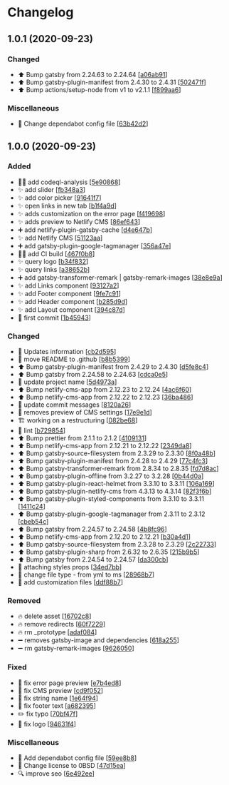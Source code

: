 # Changelog

<a name="1.0.1"></a>
## 1.0.1 (2020-09-23)

### Changed

- ⬆️ Bump gatsby from 2.24.63 to 2.24.64 [[a06ab91](https://github.com/marscollective/link-free/commit/a06ab91d2730e0a4aca1196aeda0b01532bc5233)]
- ⬆️ Bump gatsby-plugin-manifest from 2.4.30 to 2.4.31 [[502471f](https://github.com/marscollective/link-free/commit/502471ff77f35d4dde0be650165ddb4567681ffe)]
- ⬆️ Bump actions/setup-node from v1 to v2.1.1 [[f899aa6](https://github.com/marscollective/link-free/commit/f899aa6fddea72be6b66b77a997ef7c1b8fc3054)]

### Miscellaneous

-  👷 Change dependabot config file [[63b42d2](https://github.com/marscollective/link-free/commit/63b42d2a9eb30f6010f710945ff5d07dbcbfd3c9)]


<a name="1.0.0"></a>

## 1.0.0 (2020-09-23)

### Added

- 👷‍♂️ add codeql-analysis [[5e90868](https://github.com/marscollective/link-free/commit/5e908689cb3cd54168cc3b4bdc9e7adf660402d3)]
- ✨ add slider [[fb348a3](https://github.com/marscollective/link-free/commit/fb348a3ba544d02bf893a046c365a608697b8f3f)]
- ✨ add color picker [[91641f7](https://github.com/marscollective/link-free/commit/91641f7806bac7b207ea57a1d20f472e24a5f94a)]
- ✨ open links in new tab [[b1f4a9d](https://github.com/marscollective/link-free/commit/b1f4a9d86e80ef4091c612b2056b417c37850301)]
- ✨ adds customization on the error page [[f419698](https://github.com/marscollective/link-free/commit/f41969835b37de635997451425a833bdbb246c39)]
- ✨ adds preview to Netlify CMS [[86ef643](https://github.com/marscollective/link-free/commit/86ef643666bd17585b8ebc5e728eb7c31ebfa6cd)]
- ➕ add netlify-plugin-gatsby-cache [[d4e647b](https://github.com/marscollective/link-free/commit/d4e647b9f410e0fd93a62d461f6a39dc6521e370)]
- ✨ add Netlify CMS [[51123aa](https://github.com/marscollective/link-free/commit/51123aaa2f6d4dfdb30eeb84d78084e8ac1de43f)]
- ➕ add gatsby-plugin-google-tagmanager [[356a47e](https://github.com/marscollective/link-free/commit/356a47e8bcf577168a8b753cdc55828dd98063a7)]
- 👷‍♂️ add CI build [[467f0b8](https://github.com/marscollective/link-free/commit/467f0b8cdf6085ef192e3cd6e2ded54796b945a4)]
- ✨ query logo [[b34f832](https://github.com/marscollective/link-free/commit/b34f8320144fa6fa96325277a1f7a533481d68f0)]
- ✨ query links [[a38652b](https://github.com/marscollective/link-free/commit/a38652b0e90700365a5d89ef8ee2e0d88e042231)]
- ➕ add gatsby-transformer-remark | gatsby-remark-images [[38e8e9a](https://github.com/marscollective/link-free/commit/38e8e9af376de9c1901c32ebd0bbfc1a017ae2e8)]
- ✨ add Links component [[93127a2](https://github.com/marscollective/link-free/commit/93127a23d964a3cafcf053ca2e07f9dd15f2d122)]
- ✨ add Footer component [[9fe7c91](https://github.com/marscollective/link-free/commit/9fe7c916a14de1c398b0104f23c329c3c5d77e71)]
- ✨ add Header component [[b285d9d](https://github.com/marscollective/link-free/commit/b285d9dc074e60c3e044cedfdd4cf5b2288b661a)]
- ✨ add Layout component [[394c87d](https://github.com/marscollective/link-free/commit/394c87d970783eba0092d1d9d4cf6a9b2d0aa21e)]
- 🎉 first commit [[1b45943](https://github.com/marscollective/link-free/commit/1b45943e0fc16f9c58b3fb4e0ab96ade4115003a)]

### Changed

- 💬 Updates information [[cb2d595](https://github.com/marscollective/link-free/commit/cb2d595e56b92dbc8b9349d63533cab8b6da7dbc)]
- 🚚 move README to .github [[b8b5399](https://github.com/marscollective/link-free/commit/b8b539921a565c996b24eba5a4241a813a4860e9)]
- ⬆️ Bump gatsby-plugin-manifest from 2.4.29 to 2.4.30 [[d5fe8c4](https://github.com/marscollective/link-free/commit/d5fe8c4dce4d78b391b5712ba5d5f22c9d382b7a)]
- ⬆️ Bump gatsby from 2.24.58 to 2.24.63 [[cdca0e5](https://github.com/marscollective/link-free/commit/cdca0e5be0ff16c33fbb7d6183dd338c543c9184)]
- 🔧 update project name [[5d4973a](https://github.com/marscollective/link-free/commit/5d4973ac8a1e3443033d2794c5f56c07cb3231ee)]
- ⬆️ Bump netlify-cms-app from 2.12.23 to 2.12.24 [[4ac6f60](https://github.com/marscollective/link-free/commit/4ac6f606b5e05d7842ab1f63a5f8821f92efb2a4)]
- ⬆️ Bump netlify-cms-app from 2.12.22 to 2.12.23 [[36ba486](https://github.com/marscollective/link-free/commit/36ba4868850e4c5dfabefd042c9f9a944991937c)]
- 🔧 update commit messages [[8120a26](https://github.com/marscollective/link-free/commit/8120a266635b7a9eb6b4d4917ae1b4d69d1a1196)]
- 🔧 removes preview of CMS settings [[17e9e1d](https://github.com/marscollective/link-free/commit/17e9e1d1ed6589a44be49e0eaf34df9b16fa0cf6)]
- 🏗️ working on a restructuring [[082be68](https://github.com/marscollective/link-free/commit/082be6854d05038ef12206c92dc975854e94da70)]
- 🎨 lint [[b729854](https://github.com/marscollective/link-free/commit/b729854220ff871f72ac82e33c1e47bd06ded332)]
- ⬆️ Bump prettier from 2.1.1 to 2.1.2 [[4109131](https://github.com/marscollective/link-free/commit/4109131d6fd9d408c6ef917a260dc09673be8d24)]
- ⬆️ Bump netlify-cms-app from 2.12.21 to 2.12.22 [[2349da8](https://github.com/marscollective/link-free/commit/2349da8dd94040a51dfaf6f2da9af202c006e513)]
- ⬆️ Bump gatsby-source-filesystem from 2.3.29 to 2.3.30 [[8f0a48b](https://github.com/marscollective/link-free/commit/8f0a48bf72988c1137b75a317ff0b37ba4e9ca50)]
- ⬆️ Bump gatsby-plugin-manifest from 2.4.28 to 2.4.29 [[77c4fc3](https://github.com/marscollective/link-free/commit/77c4fc35382e5aa07c3a1469ddc5e6377e63a03f)]
- ⬆️ Bump gatsby-transformer-remark from 2.8.34 to 2.8.35 [[fd7d8ac](https://github.com/marscollective/link-free/commit/fd7d8acaee590f41dc2eeb45eb0c7c1f6235ad95)]
- ⬆️ Bump gatsby-plugin-offline from 3.2.27 to 3.2.28 [[0b44d0a](https://github.com/marscollective/link-free/commit/0b44d0ab81496cd4d009b3356b4993c749724d60)]
- ⬆️ Bump gatsby-plugin-react-helmet from 3.3.10 to 3.3.11 [[106a169](https://github.com/marscollective/link-free/commit/106a16975377209ef5549506351d913c98f76c41)]
- ⬆️ Bump gatsby-plugin-netlify-cms from 4.3.13 to 4.3.14 [[82f3f6b](https://github.com/marscollective/link-free/commit/82f3f6befecd0e4b490de9765395a1a2e7da71db)]
- ⬆️ Bump gatsby-plugin-styled-components from 3.3.10 to 3.3.11 [[1411c24](https://github.com/marscollective/link-free/commit/1411c24f93cdaafd4680fe766e0113e91620175e)]
- ⬆️ Bump gatsby-plugin-google-tagmanager from 2.3.11 to 2.3.12 [[cbeb54c](https://github.com/marscollective/link-free/commit/cbeb54c5428777eaff055bd6209a39ac793f998b)]
- ⬆️ Bump gatsby from 2.24.57 to 2.24.58 [[4b8fc96](https://github.com/marscollective/link-free/commit/4b8fc96d5d1d79b0722f68506978dded962f1e26)]
- ⬆️ Bump netlify-cms-app from 2.12.20 to 2.12.21 [[b30a4d1](https://github.com/marscollective/link-free/commit/b30a4d144f72e58803162a5f13087158af5f0fd1)]
- ⬆️ Bump gatsby-source-filesystem from 2.3.28 to 2.3.29 [[2c22733](https://github.com/marscollective/link-free/commit/2c227335709f491d3839bd881ae7510ed3c5089c)]
- ⬆️ Bump gatsby-plugin-sharp from 2.6.32 to 2.6.35 [[215b9b5](https://github.com/marscollective/link-free/commit/215b9b5f763dfb99876c81f41c25b08619068431)]
- ⬆️ Bump gatsby from 2.24.54 to 2.24.57 [[da300cb](https://github.com/marscollective/link-free/commit/da300cb610ead2a3673034ba143a85e8e135e988)]
- 💄 attaching styles props [[34ed7bb](https://github.com/marscollective/link-free/commit/34ed7bb057fe87c063f70d55339e6692cf16bf48)]
- 🚚 change file type - from yml to ms [[28968b7](https://github.com/marscollective/link-free/commit/28968b7c9796a446c1d460e59a847a15840f6ed4)]
- 🔧 add customization files [[ddf88b7](https://github.com/marscollective/link-free/commit/ddf88b7267f2c9b658507a54c487e1194f017a63)]

### Removed

- 🔥 delete asset [[16702c8](https://github.com/marscollective/link-free/commit/16702c8048715372aeacb95e6e20a108e719e995)]
- 🔥 remove redirects [[60f7229](https://github.com/marscollective/link-free/commit/60f72291a78893b55d5d4b8b59d75b690291a74e)]
- 🔥 rm \_prototype [[adaf084](https://github.com/marscollective/link-free/commit/adaf084f05f79a379119aa61dc94f2b77a0fa7d5)]
- ➖ removes gatsby-image and dependencies [[618a255](https://github.com/marscollective/link-free/commit/618a2555eaea125cec2d1313fdf59ffec949e224)]
- ➖ rm gatsby-remark-images [[9626050](https://github.com/marscollective/link-free/commit/9626050bd49b6a0564a98651c24daaebdc2e0339)]

### Fixed

- 🐛 fix error page preview [[e7b4ed8](https://github.com/marscollective/link-free/commit/e7b4ed883d9648cf14b473e064b3d5c89a71dd95)]
- 🐛 fix CMS preview [[cd9f052](https://github.com/marscollective/link-free/commit/cd9f052a9a07514ea0a5ecddd4a23de9e1cf4c73)]
- 🐛 fix string name [[1e64f94](https://github.com/marscollective/link-free/commit/1e64f9474626624e9175c771b0f0314ba8de1def)]
- 🐛 fix footer text [[a682395](https://github.com/marscollective/link-free/commit/a682395368667cc9b18e7a584655194d685cd9f9)]
- ✏️ fix typo [[70bf47f](https://github.com/marscollective/link-free/commit/70bf47f4e37d37ca8fd7c470c21413c8ac771b36)]
- 🐛 fix logo [[94631f4](https://github.com/marscollective/link-free/commit/94631f4f6020b286042b9f64dd0560ad74d2bbcb)]

### Miscellaneous

- 👷 Add dependabot config file [[59ee8b8](https://github.com/marscollective/link-free/commit/59ee8b8409cccc1e7fce9662f2d462ab2d236868)]
- 📄 Change license to 0BSD [[47d15ea](https://github.com/marscollective/link-free/commit/47d15eaa6a8062a5d2f31ef16a52d9a92bf1241d)]
- 🔍 improve seo [[6e492ee](https://github.com/marscollective/link-free/commit/6e492ee8bf625c42062852f69158a9a85d5d0f62)]

